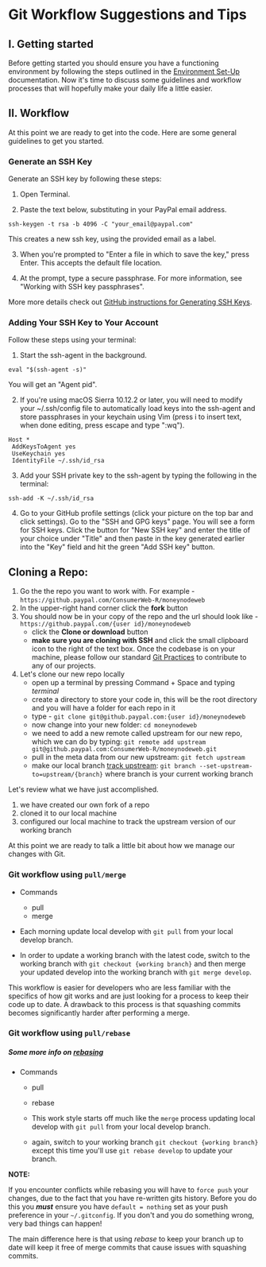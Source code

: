 # Git Workflow Suggestions and Tips

## I. Getting started

Before getting started you should ensure you have a functioning environment by following the steps outlined in the [Environment Set-Up](https://github.paypal.com/CXP-Web-R/standards-of-practice/blob/master/onboarding/setting-up-your-environment.md) documentation. Now it's time to discuss some guidelines and workflow processes that will hopefully make your daily life a little easier.

## II. Workflow

At this point we are ready to get into the code. Here are some general guidelines to get you started.

### Generate an SSH Key

Generate an SSH key by following these steps:

1. Open Terminal.

2. Paste the text below, substituting in your PayPal email address.

```
ssh-keygen -t rsa -b 4096 -C "your_email@paypal.com"
```

This creates a new ssh key, using the provided email as a label.

3. When you're prompted to "Enter a file in which to save the key," press Enter. This accepts the default file location.

4. At the prompt, type a secure passphrase. For more information, see "Working with SSH key passphrases".

More more details check out [GitHub instructions for Generating SSH Keys](https://help.github.com/articles/generating-a-new-ssh-key-and-adding-it-to-the-ssh-agent/).

### Adding Your SSH Key to Your Account

Follow these steps using your terminal: 

1. Start the ssh-agent in the background.

```
eval "$(ssh-agent -s)"
```

You will get an "Agent pid".

2. If you're using macOS Sierra 10.12.2 or later, you will need to modify your ~/.ssh/config file to automatically load keys into the ssh-agent and store passphrases in your keychain using Vim (press i to insert text, when done editing, press escape and type ":wq").

```
Host *
 AddKeysToAgent yes
 UseKeychain yes
 IdentityFile ~/.ssh/id_rsa
```

3. Add your SSH private key to the ssh-agent by typing the following in the terminal:

```
ssh-add -K ~/.ssh/id_rsa
```

4. Go to your GitHub profile settings (click your picture on the top bar and click settings). Go to the "SSH and GPG keys" page. You will see a form for SSH keys. Click the button for "New SSH key" and enter the title of your choice under "Title" and then paste in the key generated earlier into the "Key" field and hit the green "Add SSH key" button.

## Cloning a Repo:

1. Go the the repo you want to work with. For example -
 `https://github.paypal.com/ConsumerWeb-R/moneynodeweb`
2. In the upper-right hand corner click the **fork** button
3. You should now be in your copy of the repo and the url should look like - `https://github.paypal.com/{user id}/moneynodeweb`
   * click the **Clone or download** button
   * **make sure you are cloning with SSH** and click the small clipboard icon to the right of the text box. Once the codebase is on your machine, please follow our standard [Git Practices](https://github.paypal.com/CXP-Web-R/standards-of-practice/blob/master/engineering/general.md) to contribute to any of our projects.
4. Let's clone our new repo locally
   * open up a terminal by pressing Command + Space and typing *terminal*
   * create a directory to store your code in, this will be the root directory and you will have a folder for each repo in it
   * type - `git clone git@github.paypal.com:{user id}/moneynodeweb`
   * now change into your new folder: `cd moneynodeweb`
   * we need to add a new remote called upstream for our new repo, which we can do by typing: `git remote add upstream git@github.paypal.com:ConsumerWeb-R/moneynodeweb.git`
   * pull in the meta data from our new upstream: `git fetch upstream`
   * make our local branch [track upstream](https://git-scm.com/book/id/v2/Git-Branching-Remote-Branches): `git branch --set-upstream-to=upstream/{branch}` where branch is your current working branch

Let's review what we have just accomplished.

1. we have created our own fork of a repo
2. cloned it to our local machine
3. configured our local machine to track the upstream version of our working branch

At this point we are ready to talk a little bit about how we manage our changes with Git.

### Git workflow using `pull/merge`

* Commands
  * pull
  * merge

* Each morning update local develop with `git pull` from your local develop branch.
* In order to update a working branch with the latest code, switch to the working branch with `git checkout {working branch}` and then merge your updated develop into the working branch with `git merge develop`.

This workflow is easier for developers who are less familiar with the specifics of how git works and are just looking for a process to keep their code up to date. A drawback to this process is that squashing commits becomes significantly harder after performing a merge.

### Git workflow using `pull/rebase`

##### Some more info on [rebasing](https://stackoverflow.com/documentation/git/355/rebasing#t=201707312113476986383)

* Commands
  * pull
  * rebase

  * This work style starts off much like the `merge` process updating local develop with `git pull` from your local develop branch.
  * again, switch to your working branch `git checkout {working branch}` except this time you'll use `git rebase develop` to update your branch.

**NOTE:**

If you encounter conflicts while rebasing you will have to `force push` your changes, due to the fact that you have re-written gits history. Before you do this you **_must_** ensure you have `default = nothing` set as your push preference in your `~/.gitconfig`. If you don't and you do something wrong, very bad things can happen!

The main difference here is that using *rebase* to keep your branch up to date will keep it free of merge commits that cause issues with squashing commits.
